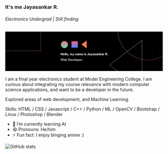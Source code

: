 ### It's me Jayasankar R.
###### Electronics Undergrad | Still finding
![Black-Technology-Linked-In-Banner.png](banner.jpg)

I am a final year electronics student at Model Engineering College. I am curious about integrating my course relevance with modern computer science applications, and want to be a developer in the future.

Explored areas of web development, and Machine Learning.

Skills: HTML / CSS / Javascript / C++ / Python / ML / OpenCV / Bootstrap / Linux / Photoshop / Blender

- 🌱 I’m currently learning AI
- 😄 Pronouns: He/him
- ⚡ Fun fact: I enjoy binging anime :)
 

![GitHub stats](https://github-readme-stats.vercel.app/api?username=Jayasankar-R&show_icons=true&theme=tokyonight)  


